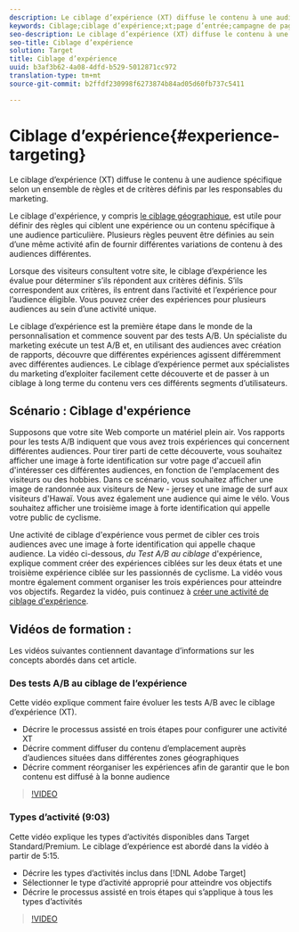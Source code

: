 ```yaml
---
description: Le ciblage d’expérience (XT) diffuse le contenu à une audience spécifique selon un ensemble de règles et de critères définis par les responsables du marketing.
keywords: Ciblage;ciblage d’expérience;xt;page d’entrée;campagne de page d’entrée
seo-description: Le ciblage d’expérience (XT) diffuse le contenu à une audience spécifique selon un ensemble de règles et de critères définis par les responsables du marketing.
seo-title: Ciblage d’expérience
solution: Target
title: Ciblage d’expérience
uuid: b3af3b62-4a08-4dfd-b529-5012871cc972
translation-type: tm+mt
source-git-commit: b2ffdf230998f6273874b84ad05d60fb737c5411

---
```



# Ciblage d’expérience{#experience-targeting}

Le ciblage d’expérience (XT) diffuse le contenu à une audience spécifique selon un ensemble de règles et de critères définis par les responsables du marketing.

Le ciblage d&#39;expérience, y compris [le ciblage géographique](/help/c-target/c-audiences/c-target-rules/geo.md), est utile pour définir des règles qui ciblent une expérience ou un contenu spécifique à une audience particulière. Plusieurs règles peuvent être définies au sein d’une même activité afin de fournir différentes variations de contenu à des audiences différentes.

Lorsque des visiteurs consultent votre site, le ciblage d’expérience les évalue pour déterminer s’ils répondent aux critères définis. S’ils correspondent aux critères, ils entrent dans l’activité et l’expérience pour l’audience éligible. Vous pouvez créer des expériences pour plusieurs audiences au sein d’une activité unique.

Le ciblage d’expérience est la première étape dans le monde de la personnalisation et commence souvent par des tests A/B. Un spécialiste du marketing exécute un test A/B et, en utilisant des audiences avec création de rapports, découvre que différentes expériences agissent différemment avec différentes audiences. Le ciblage d’expérience permet aux spécialistes du marketing d’exploiter facilement cette découverte et de passer à un ciblage à long terme du contenu vers ces différents segments d’utilisateurs.

## Scénario : Ciblage d&#39;expérience

Supposons que votre site Web comporte un matériel plein air. Vos rapports pour les tests A/B indiquent que vous avez trois expériences qui concernent différentes audiences. Pour tirer parti de cette découverte, vous souhaitez afficher une image à forte identification sur votre page d&#39;accueil afin d&#39;intéresser ces différentes audiences, en fonction de l&#39;emplacement des visiteurs ou des hobbies. Dans ce scénario, vous souhaitez afficher une image de randonnée aux visiteurs de New - jersey et une image de surf aux visiteurs d&#39;Hawaï. Vous avez également une audience qui aime le vélo. Vous souhaitez afficher une troisième image à forte identification qui appelle votre public de cyclisme.

Une activité de ciblage d&#39;expérience vous permet de cibler ces trois audiences avec une image à forte identification qui appelle chaque audience. La vidéo ci-dessous, *du Test A/B au ciblage* d&#39;expérience, explique comment créer des expériences ciblées sur les deux états et une troisième expérience ciblée sur les passionnés de cyclisme. La vidéo vous montre également comment organiser les trois expériences pour atteindre vos objectifs. Regardez la vidéo, puis continuez à [créer une activité de ciblage d&#39;expérience](/help/c-activities/t-experience-target/t-xt-create/xt-create.md).

## Vidéos de formation :

Les vidéos suivantes contiennent davantage d’informations sur les concepts abordés dans cet article.

### Des tests A/B au ciblage de l’expérience

Cette vidéo explique comment faire évoluer les tests A/B avec le ciblage d’expérience (XT).

* Décrire le processus assisté en trois étapes pour configurer une activité XT
* Décrire comment diffuser du contenu d’emplacement auprès d’audiences situées dans différentes zones géographiques
* Décrire comment réorganiser les expériences afin de garantir que le bon contenu est diffusé à la bonne audience

>[!VIDEO](https://video.tv.adobe.com/v/22418/?captions=fre_fr)

### Types d’activité (9:03)

Cette vidéo explique les types d’activités disponibles dans Target Standard/Premium. Le ciblage d’expérience est abordé dans la vidéo à partir de 5:15.

* Décrire les types d’activités inclus dans [!DNL Adobe Target]
* Sélectionner le type d’activité approprié pour atteindre vos objectifs
* Décrire le processus assisté en trois étapes qui s’applique à tous les types d’activités

>[!VIDEO](https://video.tv.adobe.com/v/17386?captions=fre_fr)